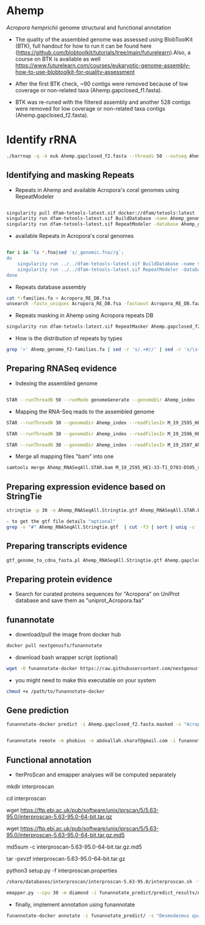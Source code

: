 # Ahemp
_Acropora hemprichii_ genome structural and functional annotation
- The quality of the assembled genome was assessed using BlobToolKit (BTK), full handout for how to run it can be found here (https://github.com/blobtoolkit/tutorials/tree/main/futurelearn).Also, a course on BTK is available as well https://www.futurelearn.com/courses/eukaryotic-genome-assembly-how-to-use-blobtoolkit-for-quality-assessment

- After the first BTK check, ~90 contigs were removed because of low coverage or non-related taxa (Ahemp.gapclosed_f1.fasta).
- BTK was re-runed with the filtered assembly and another 528 contigs were removed for low coverage or non-related taxa contigs (Ahemp.gapclosed_f2.fasta).

# Identify rRNA 

````bash
./barrnap -q -k euk Ahemp.gapclosed_f2.fasta --threads 50 --outseq Ahemp_rrna.fasta > Ahemp_rrna..gff 
````

## Identifying and masking Repeats

- Repeats in Ahemp and available Acropora's coral genomes using RepeatModeler

````bash

singularity pull dfam-tetools-latest.sif docker://dfam/tetools:latest
singularity run dfam-tetools-latest.sif BuildDatabase -name Ahemp_genome Ahemp.gapclosed_f2.fasta
singularity run dfam-tetools-latest.sif RepeatModeler -database Ahemp_genome -LTRStruct -threads 40
````

- available Repeats in  Acropora's coral genomes
  
````bash

for i in `ls *.fna|sed 's/_genomic.fna//g`;
do
    singularity run ../../dfam-tetools-latest.sif BuildDatabase -name $i ${i}_genomic.fna
    singularity run ../../dfam-tetools-latest.sif RepeatModeler -database $i -LTRStruct -threads 40;
done
````


- Repeats database assembly

````bash
cat *-families.fa > Acropora_RE_DB.fsa
unsearch -fastx_uniques Acropora_RE_DB.fsa -fastaout Acropora_RE_DB.faa
````


- Repeats masking in Ahemp using Acropora repeats DB

````bash
singularity run dfam-tetools-latest.sif RepeatMasker Ahemp.gapclosed_f2.fasta -lib Acropora_RE_DB.faa -pa 8 -norna -nolow -xsmall
````

- How is the distribution of repeats by types

````bash
grep '>' Ahemp_genome_f2-families.fa | sed -r 's/.+#//' | sed -r 's/\s+.+//' | sort | uniq -c
````

## Preparing RNASeq evidence 

- Indexing the assembled genome
````bash

STAR --runThreadN 50 --runMode genomeGenerate --genomeDir Ahemp_index --genomeFastaFiles Ahemp.gapclosed_f2.fasta --genomeSAindexNbases 10
````

- Mapping the RNA-Seq reads to the assembled genome
  
````bash
STAR --runThreadN 30 --genomeDir Ahemp_index --readFilesIn M_19_2595_HE1-33-T1_D703-D505_L008_R1_001.fastq.gz M_19_2595_HE1-33-T1_D703-D505_L008_R2_001.fastq.gz --readFilesCommand "gunzip -c" --outSAMtype  BAM SortedByCoordinate --outSAMstrandField intronMotif --outFilterIntronMotifs RemoveNoncanonical --outFileNamePrefix M_19_2595_HE1-33-T1_D703-D505_ --limitBAMsortRAM 10000000000

STAR --runThreadN 30 --genomeDir Ahemp_index --readFilesIn M_19_2596_HE1-36-T1_D703-D506_L008_R1_001.fastq.gz M_19_2596_HE1-36-T1_D703-D506_L008_R2_001.fastq.gz --readFilesCommand "gunzip -c" --outSAMtype  BAM SortedByCoordinate --outSAMstrandField intronMotif --outFilterIntronMotifs RemoveNoncanonical --outFileNamePrefix M_19_2596_HE1-36-T1_D703-D506_ --limitBAMsortRAM 10000000000

STAR --runThreadN 30 --genomeDir Ahemp_index --readFilesIn M_19_2597_Ahem_D704-D505_L008_R1_001.fastq.gz M_19_2597_Ahem_D704-D505_L008_R2_001.fastq.gz --readFilesCommand "gunzip -c" --outSAMtype  BAM SortedByCoordinate --outSAMstrandField intronMotif --outFilterIntronMotifs RemoveNoncanonical --outFileNamePrefix M_19_2597_Ahem_D704-D505_ --limitBAMsortRAM 10000000000
````

- Merge all mapping files "bam" into one

````bash
samtools merge Ahemp_RNASeqAll.STAR.bam M_19_2595_HE1-33-T1_D703-D505_sortedByCoord.out.bam M_19_2596_HE1-36-T1_D703-D506_sortedByCoord.out.bam M_19_2597_Ahem_D704-D505_sortedByCoord.out.bam
````
## Preparing expression evidence based on StringTie  

````bash
stringtie -p 30 -o Ahemp_RNASeqAll.Stringtie.gtf Ahemp_RNASeqAll.STAR.bam

- to get the gtf file details "optional" 
grep -v "#" Ahemp_RNASeqAll.Stringtie.gtf  | cut -f3 | sort | uniq -c
````

## Preparing transcripts evidence

````bash
gtf_genome_to_cdna_fasta.pl Ahemp_RNASeqAll.Stringtie.gtf Ahemp.gapclosed_f2.fasta > Ahemp_RNASeqAll.transcripts.fasta
````

## Preparing protein evidence

 - Search for curated proteins sequences for "Acropora" on UniProt database and save them as "uniprot_Acropora.faa"


## funannotate

- download/pull the image from docker hub

````bash
docker pull nextgenusfs/funannotate
````

- download bash wrapper script (optional)

````bash
wget -O funannotate-docker https://raw.githubusercontent.com/nextgenusfs/funannotate/master/funannotate-docker
````

- you might need to make this executable on your system
````bash
chmod +x /path/to/funannotate-docker
````

## Gene prediction
  
````bash
funannotate-docker predict -i Ahemp.gapclosed_f2.fasta.masked -s "Acropora hemprichii" -o funannotate_predict --name Ahemp --rna_bam Ahemp_RNASeqAll.STAR.bam --stringtie Ahemp_RNASeqAll.Stringtie.gtf --protein_evidence uniprot_Acropora.faa --transcript_evidence Ahemp_RNASeqAll.transcripts.fasta  --cpus 50
````

````bash

funannotate remote -m phobius -e abdoallah.sharaf@gmail.com -i funannotate_predict/ -o funannotate_phobius
````

## Functional annotation

- IterProScan and emapper analyses will be computed separately

mkdir interproscan

cd interproscan

wget https://ftp.ebi.ac.uk/pub/software/unix/iprscan/5/5.63-95.0/interproscan-5.63-95.0-64-bit.tar.gz

wget https://ftp.ebi.ac.uk/pub/software/unix/iprscan/5/5.63-95.0/interproscan-5.63-95.0-64-bit.tar.gz.md5

md5sum -c interproscan-5.63-95.0-64-bit.tar.gz.md5

tar -pxvzf  interproscan-5.63-95.0-64-bit.tar.gz
 
python3 setup.py -f interproscan.properties


````bash
/share/databases/interproscan/interproscan-5.63-95.0/interproscan.sh -t p --cpu 8 -goterms -i funannotate_predict/predict_results/Acropora_hemprichii.proteins.fa -b Ahemp_funano_iprosc

emapper.py --cpu 30 -m diamond -i funannotate_predict/predict_results/Acropora_hemprichii.proteins.fa -o Ahemp_eggnog
````
- finally, implement annotation using funannotate
````bash
funannotate-docker annotate -i funannotate_predict/ -s "Desmodesmus quadricauda" -o funannotate_anno   --eggnog  Ahemp_eggnog.emapper.annotations --iprscan Ahemp_funano_iprosc.xml --phobius funannotate_predict/annotate_misc/phobius.results.txt  --cpus 40
````
